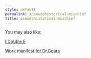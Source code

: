 ```yaml
---
style: default
permalink: Xpseudohistorical-mischief
title: pseudohistorical-mischief
---
```

You may also like:

[I Double E](http://scp-wiki.net/i-double-e)

[Work manifest for Dr.Gears](http://scp-wiki.net/work-manifest-for-dr-gears)
